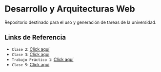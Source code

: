 # Desarrollo y Arquitecturas Web

Repositorio destinado para el uso y generación de tareas de la universidad.

## Links de Referencia

- `Clase 2`: [Click aquí](https://basquetplus.com/liga-argentina-semifinal-conferencia-norte-juego-2-sportivo-suardi-san-isidro-amancay-la-rioja-independiente-santiago-del-estero-resumen)
- `Clase 3`: [Click aquí](https://www.rosario3.com/deportes/Agonico-triunfo-del-City-ante-el-Aston-Villa-del-Dibu-Martinez-en-la-pelea-por-ingresar-a-la-Champions-20250422-0053.html)
- `Trabajo Práctico 1`: [Click aquí](https://www.eitb.eus/es/noticias/tecnologia/detalle/9954878/openai-estaria-trabajando-en-su-propia-red-social-que-seria-similar-a-x/)
- `Clase 5`: [Click aquí](https://www.eitb.eus/es/noticias/tecnologia/detalle/9954878/openai-estaria-trabajando-en-su-propia-red-social-que-seria-similar-a-x/)